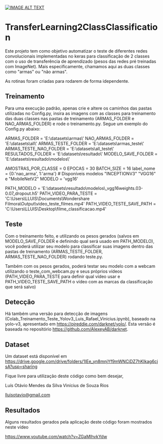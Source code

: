 [![IMAGE ALT TEXT](http://img.youtube.com/vi/ZGaMlhvkYdw/0.jpg)](http://www.youtube.com/watch?v=ZGaMlhvkYdw "Video Title")

# TransferLearning2ClassClassification

Este projeto tem como objetivo automatizar o teste de diferentes redes convolucionais implementadas no keras para classificação de
2 classes com o uso de transferência de aprendizado (pesos das redes pré treinadas com ImageNet). Mais especificamente, chamamos 
aqui as duas classes como "armas" ou "não armas".

As rotinas foram criadas para rodarem de forma idependente.

## Treinamento

Para uma execução padrão, apenas crie e altere os caminhos das pastas utilizadas no Config.py, insira as imagens com as classes
para treinamento das duas classes nas pastas de treinamento (ARMAS_FOLDER e NAO_ARMAS_FOLDER) e rode o treinamento.py. Segue um
exemplo do Config.py abaixo:

ARMAS_FOLDER = 'E:\\datasets\\armas\\'
NAO_ARMAS_FOLDER = 'E:\\datasets\\all\\'
ARMAS_TESTE_FOLDER = 'E:\\datasets\\armas_teste\\'
ARMAS_TESTE_NAO_FOLDER = 'E:\\datasets\\all_teste\\'
RESULTADOS_FOLDER = 'E:\\datasets\\resultado\\'
MODELO_SAVE_FOLDER = 'E:\\datasets\\resultado\\modelos\\'

AMOSTRAS_POR_CLASSE = 0
EPOCAS = 30
BATCH_SIZE = 16
label_nome = {0:'nao_arma', 1:'arma'}
\# Disponíveis modelos "INCEPTIONV3" "VGG16" e "MobileNetV2"
MODELO = 'vgg16'

PATH_MODELO = 'E:\\datasets\\resultado\\modelos\\_vgg16weights.03-0.07_dropout.h5'
PATH_VIDEO_PARA_TESTE = 'C:\\Users\\LLUIS\\Documents\\Wondershare Filmora\\Output\\video_teste_filmes.mp4'
PATH_VIDEO_TESTE_SAVE_PATH = 'C:\\Users\\LLUIS\\Desktop\\filme_classificacao.mp4'

## Teste

Com o treinamento feito,  e utilizando os pesos gerados (salvos em MODELO_SAVE_FOLDER e definindo qual será usado em PATH_MODELO),
você poderá utilizar seu modelo para classificar suas imagens dentro das pastas de treinamento (ARMAS_TESTE_FOLDER, 
ARMAS_TESTE_NAO_FOLDER) rodando teste.py.

Também com os pesos gerados, poderá testar seu modelo com a webcam utilizando o teste_com_webcam.py e seus próprios vídeos
(PATH_VIDEO_PARA_TESTE para definir qual vídeo usar e PATH_VIDEO_TESTE_SAVE_PATH o vídeo com as marcas da classificação que
será salvo)

## Detecção

Há também uma versão para detecção de imagens (Colab_Treinamento_Teste_Yolov3_Luis_Rafael_Vinicius.ipynb), baseado na yolo-v3, apresentado em https://pjreddie.com/darknet/yolo/.
Esta versão é baseada no repositório https://github.com/AlexeyAB/darknet.

## Dataset

Um dataset está disponível em
https://drive.google.com/drive/folders/1IEe_yn8mnjYf9mWNCiDZ7hKIkag6cjsA?usp=sharing





Fique livre para utilização deste código como bem desejar,

Luís Otávio Mendes da Silva
Vinícius de Souza Rios

lluisotavio@gmail.com

## Resultados

Alguns resultados gerados pela aplicação deste código foram mostrados neste vídeo

https://www.youtube.com/watch?v=ZGaMlhvkYdw
